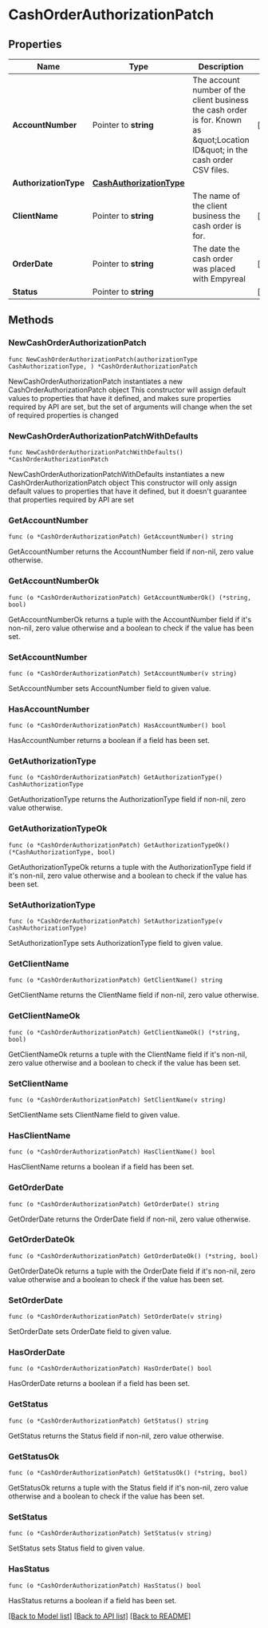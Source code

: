 # CashOrderAuthorizationPatch

## Properties

Name | Type | Description | Notes
------------ | ------------- | ------------- | -------------
**AccountNumber** | Pointer to **string** | The account number of the client business the cash order is for. Known as \&quot;Location ID\&quot; in the cash order CSV files.  | [optional] 
**AuthorizationType** | [**CashAuthorizationType**](CashAuthorizationType.md) |  | 
**ClientName** | Pointer to **string** | The name of the client business the cash order is for. | [optional] 
**OrderDate** | Pointer to **string** | The date the cash order was placed with Empyreal | [optional] 
**Status** | Pointer to **string** |  | [optional] 

## Methods

### NewCashOrderAuthorizationPatch

`func NewCashOrderAuthorizationPatch(authorizationType CashAuthorizationType, ) *CashOrderAuthorizationPatch`

NewCashOrderAuthorizationPatch instantiates a new CashOrderAuthorizationPatch object
This constructor will assign default values to properties that have it defined,
and makes sure properties required by API are set, but the set of arguments
will change when the set of required properties is changed

### NewCashOrderAuthorizationPatchWithDefaults

`func NewCashOrderAuthorizationPatchWithDefaults() *CashOrderAuthorizationPatch`

NewCashOrderAuthorizationPatchWithDefaults instantiates a new CashOrderAuthorizationPatch object
This constructor will only assign default values to properties that have it defined,
but it doesn't guarantee that properties required by API are set

### GetAccountNumber

`func (o *CashOrderAuthorizationPatch) GetAccountNumber() string`

GetAccountNumber returns the AccountNumber field if non-nil, zero value otherwise.

### GetAccountNumberOk

`func (o *CashOrderAuthorizationPatch) GetAccountNumberOk() (*string, bool)`

GetAccountNumberOk returns a tuple with the AccountNumber field if it's non-nil, zero value otherwise
and a boolean to check if the value has been set.

### SetAccountNumber

`func (o *CashOrderAuthorizationPatch) SetAccountNumber(v string)`

SetAccountNumber sets AccountNumber field to given value.

### HasAccountNumber

`func (o *CashOrderAuthorizationPatch) HasAccountNumber() bool`

HasAccountNumber returns a boolean if a field has been set.

### GetAuthorizationType

`func (o *CashOrderAuthorizationPatch) GetAuthorizationType() CashAuthorizationType`

GetAuthorizationType returns the AuthorizationType field if non-nil, zero value otherwise.

### GetAuthorizationTypeOk

`func (o *CashOrderAuthorizationPatch) GetAuthorizationTypeOk() (*CashAuthorizationType, bool)`

GetAuthorizationTypeOk returns a tuple with the AuthorizationType field if it's non-nil, zero value otherwise
and a boolean to check if the value has been set.

### SetAuthorizationType

`func (o *CashOrderAuthorizationPatch) SetAuthorizationType(v CashAuthorizationType)`

SetAuthorizationType sets AuthorizationType field to given value.


### GetClientName

`func (o *CashOrderAuthorizationPatch) GetClientName() string`

GetClientName returns the ClientName field if non-nil, zero value otherwise.

### GetClientNameOk

`func (o *CashOrderAuthorizationPatch) GetClientNameOk() (*string, bool)`

GetClientNameOk returns a tuple with the ClientName field if it's non-nil, zero value otherwise
and a boolean to check if the value has been set.

### SetClientName

`func (o *CashOrderAuthorizationPatch) SetClientName(v string)`

SetClientName sets ClientName field to given value.

### HasClientName

`func (o *CashOrderAuthorizationPatch) HasClientName() bool`

HasClientName returns a boolean if a field has been set.

### GetOrderDate

`func (o *CashOrderAuthorizationPatch) GetOrderDate() string`

GetOrderDate returns the OrderDate field if non-nil, zero value otherwise.

### GetOrderDateOk

`func (o *CashOrderAuthorizationPatch) GetOrderDateOk() (*string, bool)`

GetOrderDateOk returns a tuple with the OrderDate field if it's non-nil, zero value otherwise
and a boolean to check if the value has been set.

### SetOrderDate

`func (o *CashOrderAuthorizationPatch) SetOrderDate(v string)`

SetOrderDate sets OrderDate field to given value.

### HasOrderDate

`func (o *CashOrderAuthorizationPatch) HasOrderDate() bool`

HasOrderDate returns a boolean if a field has been set.

### GetStatus

`func (o *CashOrderAuthorizationPatch) GetStatus() string`

GetStatus returns the Status field if non-nil, zero value otherwise.

### GetStatusOk

`func (o *CashOrderAuthorizationPatch) GetStatusOk() (*string, bool)`

GetStatusOk returns a tuple with the Status field if it's non-nil, zero value otherwise
and a boolean to check if the value has been set.

### SetStatus

`func (o *CashOrderAuthorizationPatch) SetStatus(v string)`

SetStatus sets Status field to given value.

### HasStatus

`func (o *CashOrderAuthorizationPatch) HasStatus() bool`

HasStatus returns a boolean if a field has been set.


[[Back to Model list]](../README.md#documentation-for-models) [[Back to API list]](../README.md#documentation-for-api-endpoints) [[Back to README]](../README.md)


